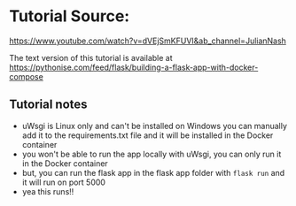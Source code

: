 # Tutorial Source:
https://www.youtube.com/watch?v=dVEjSmKFUVI&ab_channel=JulianNash

The text version of this tutorial is available at https://pythonise.com/feed/flask/building-a-flask-app-with-docker-compose

## Tutorial notes

- uWsgi is Linux only and can't be installed on Windows you can manually add it to the requirements.txt file and it will be installed in the Docker container
- you won't be able to run the app locally with uWsgi, you can only run it in the Docker container
- but, you can run the flask app in the flask app folder with `flask run` and it will run on port 5000
- yea this runs!!